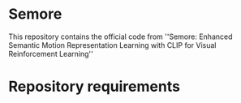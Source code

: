 # Semore

This repository contains the official code from ''Semore: Enhanced Semantic Motion Representation Learning with CLIP for Visual Reinforcement Learning''

# Repository requirements
